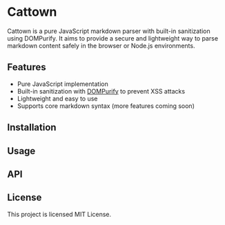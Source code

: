 # Cattown

Cattown is a pure JavaScript markdown parser with built-in sanitization using DOMPurify. It aims to provide a secure and lightweight way to parse markdown content safely in the browser or Node.js environments.

## Features

- Pure JavaScript implementation
- Built-in sanitization with [DOMPurify](https://github.com/cure53/DOMPurify) to prevent XSS attacks
- Lightweight and easy to use
- Supports core markdown syntax (more features coming soon)

## Installation

<!-- TODO: Add installation instructions -->

## Usage

<!-- TODO: Add usage examples and code snippets -->

## API

<!-- TODO: Document API methods and options -->

## License

This project is licensed MIT License.
